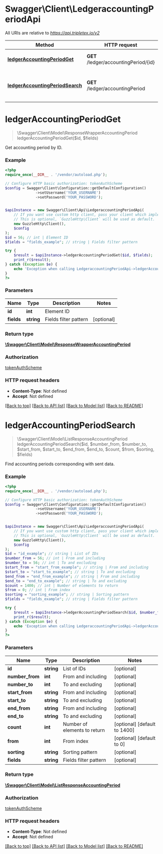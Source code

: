 # Swagger\Client\LedgeraccountingPeriodApi

All URIs are relative to *https://api.tripletex.io/v2*

Method | HTTP request | Description
------------- | ------------- | -------------
[**ledgerAccountingPeriodGet**](LedgeraccountingPeriodApi.md#ledgerAccountingPeriodGet) | **GET** /ledger/accountingPeriod/{id} | Get accounting period by ID.
[**ledgerAccountingPeriodSearch**](LedgeraccountingPeriodApi.md#ledgerAccountingPeriodSearch) | **GET** /ledger/accountingPeriod | Find accounting periods corresponding with sent data.


# **ledgerAccountingPeriodGet**
> \Swagger\Client\Model\ResponseWrapperAccountingPeriod ledgerAccountingPeriodGet($id, $fields)

Get accounting period by ID.



### Example
```php
<?php
require_once(__DIR__ . '/vendor/autoload.php');

// Configure HTTP basic authorization: tokenAuthScheme
$config = Swagger\Client\Configuration::getDefaultConfiguration()
              ->setUsername('YOUR_USERNAME')
              ->setPassword('YOUR_PASSWORD');


$apiInstance = new Swagger\Client\Api\LedgeraccountingPeriodApi(
    // If you want use custom http client, pass your client which implements `GuzzleHttp\ClientInterface`.
    // This is optional, `GuzzleHttp\Client` will be used as default.
    new GuzzleHttp\Client(),
    $config
);
$id = 56; // int | Element ID
$fields = "fields_example"; // string | Fields filter pattern

try {
    $result = $apiInstance->ledgerAccountingPeriodGet($id, $fields);
    print_r($result);
} catch (Exception $e) {
    echo 'Exception when calling LedgeraccountingPeriodApi->ledgerAccountingPeriodGet: ', $e->getMessage(), PHP_EOL;
}
?>
```

### Parameters

Name | Type | Description  | Notes
------------- | ------------- | ------------- | -------------
 **id** | **int**| Element ID |
 **fields** | **string**| Fields filter pattern | [optional]

### Return type

[**\Swagger\Client\Model\ResponseWrapperAccountingPeriod**](../Model/ResponseWrapperAccountingPeriod.md)

### Authorization

[tokenAuthScheme](../../README.md#tokenAuthScheme)

### HTTP request headers

 - **Content-Type**: Not defined
 - **Accept**: Not defined

[[Back to top]](#) [[Back to API list]](../../README.md#documentation-for-api-endpoints) [[Back to Model list]](../../README.md#documentation-for-models) [[Back to README]](../../README.md)

# **ledgerAccountingPeriodSearch**
> \Swagger\Client\Model\ListResponseAccountingPeriod ledgerAccountingPeriodSearch($id, $number_from, $number_to, $start_from, $start_to, $end_from, $end_to, $count, $from, $sorting, $fields)

Find accounting periods corresponding with sent data.



### Example
```php
<?php
require_once(__DIR__ . '/vendor/autoload.php');

// Configure HTTP basic authorization: tokenAuthScheme
$config = Swagger\Client\Configuration::getDefaultConfiguration()
              ->setUsername('YOUR_USERNAME')
              ->setPassword('YOUR_PASSWORD');


$apiInstance = new Swagger\Client\Api\LedgeraccountingPeriodApi(
    // If you want use custom http client, pass your client which implements `GuzzleHttp\ClientInterface`.
    // This is optional, `GuzzleHttp\Client` will be used as default.
    new GuzzleHttp\Client(),
    $config
);
$id = "id_example"; // string | List of IDs
$number_from = 56; // int | From and including
$number_to = 56; // int | To and excluding
$start_from = "start_from_example"; // string | From and including
$start_to = "start_to_example"; // string | To and excluding
$end_from = "end_from_example"; // string | From and including
$end_to = "end_to_example"; // string | To and excluding
$count = 1400; // int | Number of elements to return
$from = 0; // int | From index
$sorting = "sorting_example"; // string | Sorting pattern
$fields = "fields_example"; // string | Fields filter pattern

try {
    $result = $apiInstance->ledgerAccountingPeriodSearch($id, $number_from, $number_to, $start_from, $start_to, $end_from, $end_to, $count, $from, $sorting, $fields);
    print_r($result);
} catch (Exception $e) {
    echo 'Exception when calling LedgeraccountingPeriodApi->ledgerAccountingPeriodSearch: ', $e->getMessage(), PHP_EOL;
}
?>
```

### Parameters

Name | Type | Description  | Notes
------------- | ------------- | ------------- | -------------
 **id** | **string**| List of IDs | [optional]
 **number_from** | **int**| From and including | [optional]
 **number_to** | **int**| To and excluding | [optional]
 **start_from** | **string**| From and including | [optional]
 **start_to** | **string**| To and excluding | [optional]
 **end_from** | **string**| From and including | [optional]
 **end_to** | **string**| To and excluding | [optional]
 **count** | **int**| Number of elements to return | [optional] [default to 1400]
 **from** | **int**| From index | [optional] [default to 0]
 **sorting** | **string**| Sorting pattern | [optional]
 **fields** | **string**| Fields filter pattern | [optional]

### Return type

[**\Swagger\Client\Model\ListResponseAccountingPeriod**](../Model/ListResponseAccountingPeriod.md)

### Authorization

[tokenAuthScheme](../../README.md#tokenAuthScheme)

### HTTP request headers

 - **Content-Type**: Not defined
 - **Accept**: Not defined

[[Back to top]](#) [[Back to API list]](../../README.md#documentation-for-api-endpoints) [[Back to Model list]](../../README.md#documentation-for-models) [[Back to README]](../../README.md)

